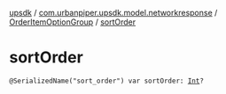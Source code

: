 [upsdk](../../index.md) / [com.urbanpiper.upsdk.model.networkresponse](../index.md) / [OrderItemOptionGroup](index.md) / [sortOrder](./sort-order.md)

# sortOrder

`@SerializedName("sort_order") var sortOrder: `[`Int`](https://kotlinlang.org/api/latest/jvm/stdlib/kotlin/-int/index.html)`?`